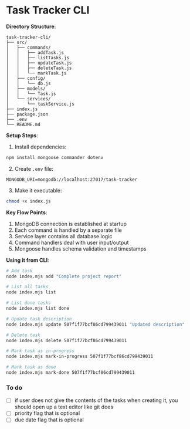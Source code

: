 # Task Tracker CLI

**Directory Structure**:
```
task-tracker-cli/
├── src/
│   ├── commands/
│   │   ├── addTask.js
│   │   ├── listTasks.js
│   │   ├── updateTask.js
│   │   ├── deleteTask.js
│   │   └── markTask.js
│   ├── config/
│   │   └── db.js
│   ├── models/
│   │   └── Task.js
│   └── services/
│       └── taskService.js
├── index.js
├── package.json
├── .env
└── README.md
```

**Setup Steps**:
1. Install dependencies:
```bash
npm install mongoose commander dotenv
```

2. Create `.env` file:
```env
MONGODB_URI=mongodb://localhost:27017/task-tracker
```

3. Make it executable:
```bash
chmod +x index.js
```

**Key Flow Points**:
1. MongoDB connection is established at startup
2. Each command is handled by a separate file
3. Service layer contains all database logic
4. Command handlers deal with user input/output
5. Mongoose handles schema validation and timestamps

**Using it from CLI**:
```bash
# Add task
node index.mjs add "Complete project report"

# List all tasks
node index.mjs list

# List done tasks
node index.mjs list done

# Update task description
node index.mjs update 507f1f77bcf86cd799439011 "Updated description"

# Delete task
node index.mjs delete 507f1f77bcf86cd799439011

# Mark task as in-progress
node index.mjs mark-in-progress 507f1f77bcf86cd799439011

# Mark task as done
node index.mjs mark-done 507f1f77bcf86cd799439011
```
### To do

- [ ] if user does not give the contents of the tasks when creating it, you should open up a text editor like git does
- [ ] priority flag that is optional
- [ ] due date flag that is optional 